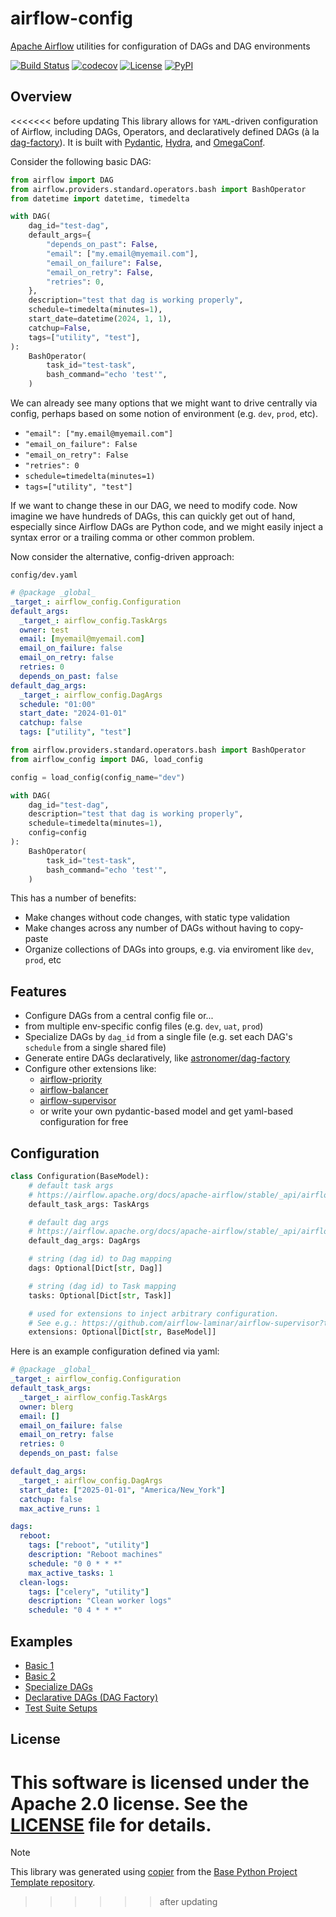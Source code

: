 # airflow-config

[Apache Airflow](https://airflow.apache.org) utilities for configuration of DAGs and DAG environments

[![Build Status](https://github.com/airflow-laminar/airflow-config/actions/workflows/build.yaml/badge.svg?branch=main&event=push)](https://github.com/airflow-laminar/airflow-config/actions/workflows/build.yaml)
[![codecov](https://codecov.io/gh/airflow-laminar/airflow-config/branch/main/graph/badge.svg)](https://codecov.io/gh/airflow-laminar/airflow-config)
[![License](https://img.shields.io/github/license/airflow-laminar/airflow-config)](https://github.com/airflow-laminar/airflow-config)
[![PyPI](https://img.shields.io/pypi/v/airflow-config.svg)](https://pypi.python.org/pypi/airflow-config)

## Overview

<<<<<<< before updating
This library allows for `YAML`-driven configuration of Airflow, including DAGs, Operators, and declaratively defined DAGs (à la [dag-factory](https://github.com/astronomer/dag-factory)).
It is built with [Pydantic](https://pydantic.dev), [Hydra](https://hydra.cc), and [OmegaConf](https://omegaconf.readthedocs.io/).

Consider the following basic DAG:

```python
from airflow import DAG
from airflow.providers.standard.operators.bash import BashOperator
from datetime import datetime, timedelta

with DAG(
    dag_id="test-dag",
    default_args={
        "depends_on_past": False,
        "email": ["my.email@myemail.com"],
        "email_on_failure": False,
        "email_on_retry": False,
        "retries": 0,
    },
    description="test that dag is working properly",
    schedule=timedelta(minutes=1),
    start_date=datetime(2024, 1, 1),
    catchup=False,
    tags=["utility", "test"],
):
    BashOperator(
        task_id="test-task",
        bash_command="echo 'test'",
    )
```

We can already see many options that we might want to drive centrally via config, perhaps based on some notion of environment (e.g. `dev`, `prod`, etc).

- `"email": ["my.email@myemail.com"]`
- `"email_on_failure": False`
- `"email_on_retry": False`
- `"retries": 0`
- `schedule=timedelta(minutes=1)`
- `tags=["utility", "test"]`

If we want to change these in our DAG, we need to modify code. Now imagine we have hundreds of DAGs, this can quickly get out of hand, especially since Airflow DAGs are Python code, and we might easily inject a syntax error or a trailing comma or other common problem.

Now consider the alternative, config-driven approach:

`config/dev.yaml`

```yaml
# @package _global_
_target_: airflow_config.Configuration
default_args:
  _target_: airflow_config.TaskArgs
  owner: test
  email: [myemail@myemail.com]
  email_on_failure: false
  email_on_retry: false
  retries: 0
  depends_on_past: false
default_dag_args:
  _target_: airflow_config.DagArgs
  schedule: "01:00"
  start_date: "2024-01-01"
  catchup: false
  tags: ["utility", "test"]
```

```python
from airflow.providers.standard.operators.bash import BashOperator
from airflow_config import DAG, load_config

config = load_config(config_name="dev")

with DAG(
    dag_id="test-dag",
    description="test that dag is working properly",
    schedule=timedelta(minutes=1),
    config=config
):
    BashOperator(
        task_id="test-task",
        bash_command="echo 'test'",
    )
```

This has a number of benefits:

- Make changes without code changes, with static type validation
- Make changes across any number of DAGs without having to copy-paste
- Organize collections of DAGs into groups, e.g. via enviroment like `dev`, `prod`, etc

## Features

- Configure DAGs from a central config file or...
- from multiple env-specific config files (e.g. `dev`, `uat`, `prod`)
- Specialize DAGs by `dag_id` from a single file (e.g. set each DAG's `schedule` from a single shared file)
- Generate entire DAGs declaratively, like [astronomer/dag-factory](https://github.com/astronomer/dag-factory)
- Configure other extensions like:
  - [airflow-priority](https://github.com/airflow-laminar/airflow-priority)
  - [airflow-balancer](https://github.com/airflow-laminar/airflow-balancer)
  - [airflow-supervisor](https://github.com/airflow-laminar/airflow-supervisor)
  - or write your own pydantic-based model and get yaml-based configuration for free


## Configuration

```python
class Configuration(BaseModel):
    # default task args
    # https://airflow.apache.org/docs/apache-airflow/stable/_api/airflow/models/baseoperator/index.html#airflow.models.baseoperator.BaseOperator
    default_task_args: TaskArgs

    # default dag args
    # https://airflow.apache.org/docs/apache-airflow/stable/_api/airflow/models/dag/index.html#airflow.models.dag.DAG
    default_dag_args: DagArgs

    # string (dag id) to Dag mapping
    dags: Optional[Dict[str, Dag]]

    # string (dag id) to Task mapping
    tasks: Optional[Dict[str, Task]]

    # used for extensions to inject arbitrary configuration.
    # See e.g.: https://github.com/airflow-laminar/airflow-supervisor?tab=readme-ov-file#example-dag-airflow-config
    extensions: Optional[Dict[str, BaseModel]]
```

Here is an example configuration defined via yaml:

```yaml
# @package _global_
_target_: airflow_config.Configuration
default_task_args:
  _target_: airflow_config.TaskArgs
  owner: blerg
  email: []
  email_on_failure: false
  email_on_retry: false
  retries: 0
  depends_on_past: false

default_dag_args:
  _target_: airflow_config.DagArgs
  start_date: ["2025-01-01", "America/New_York"]
  catchup: false
  max_active_runs: 1

dags:
  reboot:
    tags: ["reboot", "utility"]
    description: "Reboot machines"
    schedule: "0 0 * * *"
    max_active_tasks: 1
  clean-logs:
    tags: ["celery", "utility"]
    description: "Clean worker logs"
    schedule: "0 4 * * *"
```


## Examples

- [Basic 1](https://airflow-laminar.github.io/airflow-config/docs/src/examples.html#load-defaults-from-config)
- [Basic 2](https://airflow-laminar.github.io/airflow-config/docs/src/examples.html#load-more-defaults-from-config)
- [Specialize DAGs](https://airflow-laminar.github.io/airflow-config/docs/src/examples.html#specialize-individual-dags)
- [Declarative DAGs (DAG Factory)](https://airflow-laminar.github.io/airflow-config/docs/src/examples.html#declarative-dags-dag-factory)
- [Test Suite Setups](https://github.com/airflow-laminar/airflow-config/tree/main/airflow_config/tests/setups)


## License

This software is licensed under the Apache 2.0 license. See the [LICENSE](LICENSE) file for details.
=======
> [!NOTE]
> This library was generated using [copier](https://copier.readthedocs.io/en/stable/) from the [Base Python Project Template repository](https://github.com/python-project-templates/base).
>>>>>>> after updating

